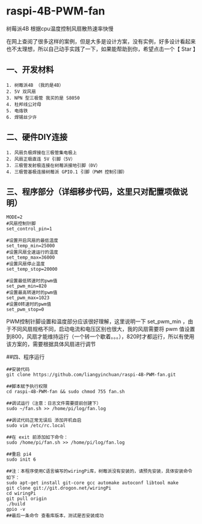 # raspi-4B-PWM-fan
树莓派4B 根据cpu温度控制风扇散热速率快慢


在网上查阅了很多这样的案例，但是大多是设计方案，没有实例，好多设计看起来也不太理想，所以自己动手实践了一下，如果能帮助到你，希望点击一个【 Star 】


## 一、开发材料
	1. 树莓派4B （我的是4B）
	2. 5V 双风扇
	3. NPN 型三极管 我买的是 S8050
	4. 杜邦线公对母
	5. 电烙铁
	6. 焊锡丝少许

## 二、硬件DIY连接
	1. 风扇负极焊接在三极管集电极上
	2. 风扇正极直连 5V 引脚（5V）
	3. 三极管发射极连接在树莓派接地引脚（0V）
	4. 三极管基极连接树莓派 GPIO.1 引脚（PWM 控制引脚）

## 三、程序部分（详细移步代码，这里只对配置项做说明）
```
MODE=2
#风扇控制针脚
set_control_pin=1

#设置开启风扇的最低温度
set_temp_min=25000
#设置风扇全速运行的温度
set_temp_max=36000
#设置风扇停止温度
set_temp_stop=20000

#设置最低转速时的pwm值
set_pwm_min=820
#设置最高转速时的pwm值
set_pwm_max=1023
#设置0转速时的pwm值
set_pwm_stop=0
```

PWM控制针脚设置和温度部分应该很好理解，这里说明一下 set_pwm_min ，由于不同风扇规格不同，启动电流和电压区别也很大，我的风扇需要将 pwm 值设置到800，风扇才能维持运行（一个转一个歇着。。。），820时才都运行，所以有使用该方案的，需要根据具体风扇进行调节

##四、程序运行
```
##安装代码
git clone https://github.com/liangyinchuan/raspi-4B-PWM-fan.git

##脚本赋予执行权限
cd raspi-4B-PWM-fan && sudo chmod 755 fan.sh

##调试运行（注意：日志文件需要提前创建下）
sudo ~/fan.sh >> /home/pi/log/fan.log

##调试代码正常无误后 添加开机自启
sudo vim /etc/rc.local

##在 exit 前添加如下命令：
sudo /home/pi/fan.sh >> /home/pi/log/fan.log

##重启 pi4
sudo init 6

##注：本程序使用C语言编写的wiringPi库，树莓派没有安装的，请预先安装，具体安装命令如下：
sudo apt-get install git-core gcc automake autoconf libtool make
git clone git://git.drogon.net/wiringPi
cd wiringPi
git pull origin
./build
gpio -v
##最后一条命令 查看库版本，测试是否安装成功
```
